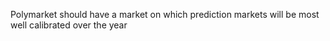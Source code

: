 Polymarket should have a market on which prediction markets will be most well calibrated over the year

